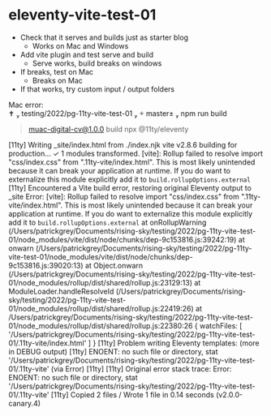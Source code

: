 # eleventy-vite-test-01

- Check that it serves and builds just as starter blog
  - Works on Mac and Windows
- Add vite plugin and test serve and build
  - Serve works, build breaks on windows
- If breaks, test on Mac
  - Breaks on Mac
- If that works, try custom input / output folders


Mac error:                
 ✝  testing/2022/pg-11ty-vite-test-01   master±  npm run build

> muac-digital-cv@1.0.0 build
> npx @11ty/eleventy

[11ty] Writing _site/index.html from ./index.njk
vite v2.8.6 building for production...
✓ 1 modules transformed.
[vite]: Rollup failed to resolve import "css/index.css" from ".11ty-vite/index.html".
This is most likely unintended because it can break your application at runtime.
If you do want to externalize this module explicitly add it to
`build.rollupOptions.external`
[11ty] Encountered a Vite build error, restoring original Eleventy output to _site Error: [vite]: Rollup failed to resolve import "css/index.css" from ".11ty-vite/index.html".
This is most likely unintended because it can break your application at runtime.
If you do want to externalize this module explicitly add it to
`build.rollupOptions.external`
    at onRollupWarning (/Users/patrickgrey/Documents/rising-sky/testing/2022/pg-11ty-vite-test-01/node_modules/vite/dist/node/chunks/dep-9c153816.js:39242:19)
    at onwarn (/Users/patrickgrey/Documents/rising-sky/testing/2022/pg-11ty-vite-test-01/node_modules/vite/dist/node/chunks/dep-9c153816.js:39020:13)
    at Object.onwarn (/Users/patrickgrey/Documents/rising-sky/testing/2022/pg-11ty-vite-test-01/node_modules/rollup/dist/shared/rollup.js:23129:13)
    at ModuleLoader.handleResolveId (/Users/patrickgrey/Documents/rising-sky/testing/2022/pg-11ty-vite-test-01/node_modules/rollup/dist/shared/rollup.js:22419:26)
    at /Users/patrickgrey/Documents/rising-sky/testing/2022/pg-11ty-vite-test-01/node_modules/rollup/dist/shared/rollup.js:22380:26 {
  watchFiles: [
    '/Users/patrickgrey/Documents/rising-sky/testing/2022/pg-11ty-vite-test-01/.11ty-vite/index.html'
  ]
}
[11ty] Problem writing Eleventy templates: (more in DEBUG output)
[11ty] ENOENT: no such file or directory, stat '/Users/patrickgrey/Documents/rising-sky/testing/2022/pg-11ty-vite-test-01/.11ty-vite' (via Error)
[11ty] 
[11ty] Original error stack trace: Error: ENOENT: no such file or directory, stat '/Users/patrickgrey/Documents/rising-sky/testing/2022/pg-11ty-vite-test-01/.11ty-vite'
[11ty] Copied 2 files / Wrote 1 file in 0.14 seconds (v2.0.0-canary.4)